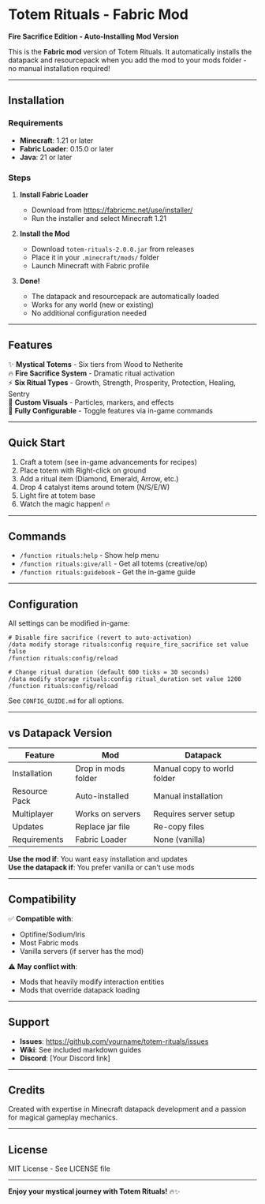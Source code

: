 # Totem Rituals - Fabric Mod

**Fire Sacrifice Edition - Auto-Installing Mod Version**

This is the **Fabric mod** version of Totem Rituals. It automatically installs the datapack and resourcepack when you add the mod to your mods folder - no manual installation required!

---

## Installation

### Requirements
- **Minecraft**: 1.21 or later
- **Fabric Loader**: 0.15.0 or later
- **Java**: 21 or later

### Steps

1. **Install Fabric Loader**
   - Download from https://fabricmc.net/use/installer/
   - Run the installer and select Minecraft 1.21

2. **Install the Mod**
   - Download `totem-rituals-2.0.0.jar` from releases
   - Place it in your `.minecraft/mods/` folder
   - Launch Minecraft with Fabric profile

3. **Done!**
   - The datapack and resourcepack are automatically loaded
   - Works for any world (new or existing)
   - No additional configuration needed

---

## Features

✨ **Mystical Totems** - Six tiers from Wood to Netherite  
🔥 **Fire Sacrifice System** - Dramatic ritual activation  
⚡ **Six Ritual Types** - Growth, Strength, Prosperity, Protection, Healing, Sentry  
🎨 **Custom Visuals** - Particles, markers, and effects  
🔧 **Fully Configurable** - Toggle features via in-game commands  

---

## Quick Start

1. Craft a totem (see in-game advancements for recipes)
2. Place totem with Right-click on ground
3. Add a ritual item (Diamond, Emerald, Arrow, etc.)
4. Drop 4 catalyst items around totem (N/S/E/W)
5. Light fire at totem base
6. Watch the magic happen! 🔥

---

## Commands

- `/function rituals:help` - Show help menu
- `/function rituals:give/all` - Get all totems (creative/op)
- `/function rituals:guidebook` - Get the in-game guide

---

## Configuration

All settings can be modified in-game:

```mcfunction
# Disable fire sacrifice (revert to auto-activation)
/data modify storage rituals:config require_fire_sacrifice set value false
/function rituals:config/reload

# Change ritual duration (default 600 ticks = 30 seconds)
/data modify storage rituals:config ritual_duration set value 1200
/function rituals:config/reload
```

See `CONFIG_GUIDE.md` for all options.

---

## vs Datapack Version

| Feature | Mod | Datapack |
|---------|-----|----------|
| Installation | Drop in mods folder | Manual copy to world folder |
| Resource Pack | Auto-installed | Manual installation |
| Multiplayer | Works on servers | Requires server setup |
| Updates | Replace jar file | Re-copy files |
| Requirements | Fabric Loader | None (vanilla) |

**Use the mod if**: You want easy installation and updates  
**Use the datapack if**: You prefer vanilla or can't use mods

---

## Compatibility

✅ **Compatible with**:
- Optifine/Sodium/Iris
- Most Fabric mods
- Vanilla servers (if server has the mod)

⚠️ **May conflict with**:
- Mods that heavily modify interaction entities
- Mods that override datapack loading

---

## Support

- **Issues**: https://github.com/yourname/totem-rituals/issues
- **Wiki**: See included markdown guides
- **Discord**: [Your Discord link]

---

## Credits

Created with expertise in Minecraft datapack development and a passion for magical gameplay mechanics.

---

## License

MIT License - See LICENSE file

---

**Enjoy your mystical journey with Totem Rituals!** 🔥✨


